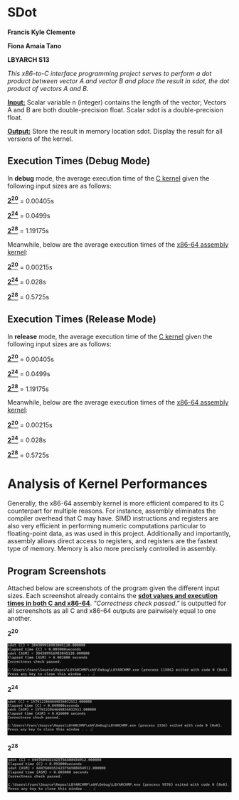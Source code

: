 # SDot
**Francis Kyle Clemente**

**Fiona Amaia Tano**

**LBYARCH S13**

*This x86-to-C interface programming project serves to perform a dot product between vector A and vector B and place the result in sdot, the dot product of vectors A and B.*

<ins>**Input:**</ins> Scalar variable n (integer) contains the length of the vector;  Vectors A and B are both double-precision float. Scalar sdot is a double-precision float.

<ins>**Output:**</ins> Store the result in memory location sdot.  Display the result for all versions of the kernel.

## Execution Times (Debug Mode)

In **debug** mode, the average execution time of the <ins>C kernel</ins> given the following input sizes are as follows:

<ins>**2<sup>20</sup>**</ins> = 0.00405s

<ins>**2<sup>24</sup>**</ins> = 0.0499s

<ins>**2<sup>28</sup>**</ins> = 1.19175s

Meanwhile, below are the average execution times of the <ins>x86-64 assembly kernel</ins>:

<ins>**2<sup>20</sup>**</ins> = 0.00215s

<ins>**2<sup>24</sup>**</ins> = 0.028s

<ins>**2<sup>28</sup>**</ins> = 0.5725s

## Execution Times (Release Mode)

In **release** mode, the average execution time of the <ins>C kernel</ins> given the following input sizes are as follows:

<ins>**2<sup>20</sup>**</ins> = 0.00405s

<ins>**2<sup>24</sup>**</ins> = 0.0499s

<ins>**2<sup>28</sup>**</ins> = 1.19175s

Meanwhile, below are the average execution times of the <ins>x86-64 assembly kernel</ins>:

<ins>**2<sup>20</sup>**</ins> = 0.00215s

<ins>**2<sup>24</sup>**</ins> = 0.028s

<ins>**2<sup>28</sup>**</ins> = 0.5725s

# Analysis of Kernel Performances

Generally, the x86-64 assembly kernel is more efficient compared to its C counterpart for multiple reasons. For instance, assembly eliminates the compiler overhead that C may have. SIMD instructions and registers are also very efficient in performing numeric computations particular to floating-point data, as was used in this project. Additionally and importantly, assembly allows direct access to registers, and registers are the fastest type of memory. Memory is also more precisely controlled in assembly.

## Program Screenshots

Attached below are screenshots of the program given the different input sizes. Each screenshot already contains the <ins>**sdot values and execution times in both C and x86-64**</ins>. *"Correctness check passed."* is outputted for all screenshots as all C and x86-64 outputs are pairwisely equal to one another.

**2<sup>20</sup>**

![2^20](https://github.com/pannkakkes/LBYARCHMP/blob/master/PHOTO1.png)

**2<sup>24</sup>**

![2^24](https://github.com/pannkakkes/LBYARCHMP/blob/master/PHOTO2.png)

**2<sup>28</sup>**

![2^28](https://github.com/pannkakkes/LBYARCHMP/blob/master/PHOTO3.png)

